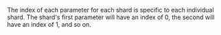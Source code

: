 The index of each parameter for each shard is specific to each individual shard. The shard's first parameter will have an index of 0, the second will have an index of 1, and so on.